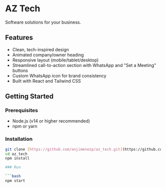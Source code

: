 # AZ Tech

Software solutions for your business.

## Features

- Clean, tech-inspired design
- Animated company/owner heading
- Responsive layout (mobile/tablet/desktop)
- Streamlined call-to-action section with WhatsApp and "Set a Meeting" buttons
- Custom WhatsApp icon for brand consistency
- Built with React and Tailwind CSS

## Getting Started

### Prerequisites

- Node.js (v14 or higher recommended)
- npm or yarn

### Installation

```bash
git clone [https://github.com/anjimenezp/az_tech.git](https://github.com/anjimenezp/az_tech.git)
cd az_tech
npm install

### Run

```bash
npm start
